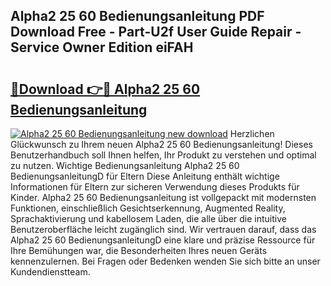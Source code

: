 ## Alpha2 25 60 Bedienungsanleitung PDF Download Free - Part-U2f User Guide Repair - Service Owner Edition eiFAH

# <h2><a href="http://df587h5.blite.top/?on=Alpha2+25+60+Bedienungsanleitung">🔗Download 👉🔴 Alpha2 25 60 Bedienungsanleitung</a></h2>

[![Alpha2 25 60 Bedienungsanleitung new download](https://i.imgur.com/lujVjoI.png)](http://df587h5.blite.top/?on=Alpha2+25+60+Bedienungsanleitung)
Herzlichen Glückwunsch zu Ihrem neuen Alpha2 25 60 Bedienungsanleitung! Dieses Benutzerhandbuch soll Ihnen helfen, Ihr Produkt zu verstehen und optimal zu nutzen. Wichtige Bedienungsanleitung Alpha2 25 60 BedienungsanleitungD für Eltern Diese Anleitung enthält wichtige Informationen für Eltern zur sicheren Verwendung dieses Produkts für Kinder. Alpha2 25 60 Bedienungsanleitung ist vollgepackt mit modernsten Funktionen, einschließlich Gesichtserkennung, Augmented Reality, Sprachaktivierung und kabellosem Laden, die alle über die intuitive Benutzeroberfläche leicht zugänglich sind. Wir vertrauen darauf, dass das Alpha2 25 60 BedienungsanleitungD eine klare und präzise Ressource für Ihre Bemühungen war, die Besonderheiten Ihres neuen Geräts kennenzulernen. Bei Fragen oder Bedenken wenden Sie sich bitte an unser Kundendienstteam.
